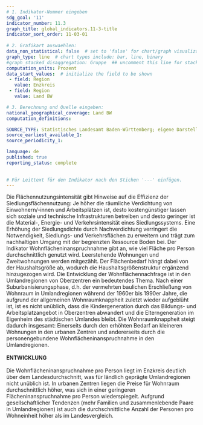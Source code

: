 ```yaml
---
# 1. Indikator-Nummer eingeben 
sdg_goal: '11'
indicator_number: 11.3
graph_title: global_indicators.11-3-title
indicator_sort_order: 11-03-01
 
# 2. Grafikart auswaehlen: 
data_non_statistical: false  # set to 'false' for chart/graph visualization 
graph_type: line  # chart types include: bar, line, binary 
#graph_stacked_disaggregation: Gruppe  ## uncomment this line for stacked bars. eplace 'Geschlecht' with the field of aggregation. 
computation_units: Prozent 
data_start_values:  # initialize the field to be shown  
 - field: Region 
   value: Enzkreis
 - field: Region 
   value: Land BW

# 3. Berechnung und Quelle eingeben: 
national_geographical_coverage: Land BW
computation_definitions: 

SOURCE_TYPE: Statistisches Landesamt Baden-Württemberg; eigene Darstellung  # data source  
source_earliest_available_1: 
source_periodicity_1: 

language: de   
published: true 
reporting_status: complete
 
 
# Für Leittext für den Indikator nach den Stichen '---' einfügen. 
---
```

Die Flächennutzungsintensität gibt Hinweise auf die Effizienz der Siedlungsflächennutzung: Je höher die räumliche Verdichtung von Einwohnern/-innen und Arbeitsplätzen ist, desto kostengünstiger lassen sich soziale und technische Infrastrukturen betreiben und desto geringer ist die Material-, Energie- und Verkehrsintensität eines Siedlungssystems. Eine Erhöhung der Siedlungsdichte durch Nachverdichtung verringert die Notwendigkeit, Siedlungs- und Verkehrsflächen zu erweitern und trägt zum nachhaltigen Umgang mit der begrenzten Ressource Boden bei. Der Indikator Wohnflächeninanspruchnahme gibt an, wie viel Fläche pro Person durchschnittlich genutzt wird. Leerstehende Wohnungen und Zweitwohnungen werden mitgezählt. Der Flächenbedarf hängt dabei von der Haushaltsgröße ab, wodurch die Haushaltsgrößenstruktur ergänzend hinzugezogen wird. Die Entwicklung der Wohnflächennachfrage ist in den Umlandregionen von Oberzentren ein bedeutendes Thema. Nach einer Suburbanisierungsphase, d.h. der vermehrten baulichen Erschließung von Wohnraum in Umlandregionen während der 1960er bis 1990er Jahre, die aufgrund der allgemeinen Wohnraumknappheit zuletzt wieder aufgeblüht ist, ist es nicht unüblich, dass die Kindergeneration durch das Bildungs- und Arbeitsplatzangebot in Oberzentren abwandert und die Elterngeneration im Eigenheim des städtischen Umlandes bleibt. Die Wohnraumknappheit steigt dadurch insgesamt: Einerseits durch den erhöhten Bedarf an kleineren Wohnungen in den urbanen Zentren und andererseits durch die personengebundene Wohnflächeninanspruchnahme in den Umlandregionen. <br>
<br>
**ENTWICKLUNG** <br>
<br>
Die Wohnflächeninanspruchnahme pro Person liegt im Enzkreis deutlich über dem Landesdurchschnitt, was für ländlich geprägte Umlandregionen nicht unüblich ist. In urbanen Zentren liegen die Preise für Wohnraum durchschnittlich höher, was sich in einer geringeren Flächeninanspruchnahme pro Person wiederspiegelt. Aufgrund gesellschaftlicher Tendenzen (mehr Familien und zusammenlebende Paare in Umlandregionen) ist auch die durchschnittliche Anzahl der Personen pro Wohneinheit höher als im Landesvergleich.
